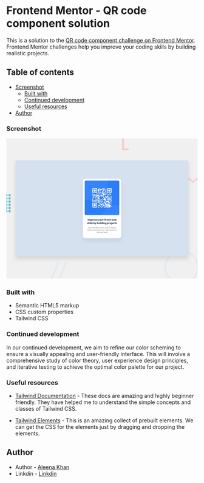 # Frontend Mentor - QR code component solution

This is a solution to the [QR code component challenge on Frontend Mentor](https://www.frontendmentor.io/challenges/qr-code-component-iux_sIO_H). Frontend Mentor challenges help you improve your coding skills by building realistic projects. 

## Table of contents

- [Screenshot](#screenshot)
  - [Built with](#built-with)
  - [Continued development](#continued-development)
  - [Useful resources](#useful-resources)
- [Author](#author)


### Screenshot

![](./design/desktop-preview.jpg)


### Built with

- Semantic HTML5 markup
- CSS custom properties
- Tailwind CSS


### Continued development

In our continued development, we aim to refine our color scheming to ensure a visually appealing and user-friendly interface. This will involve a comprehensive study of color theory, user experience design principles, and iterative testing to achieve the optimal color palette for our project.


### Useful resources

- [Tailwind Documentation](https://tailwindcss.com/docs/installation) - These docs are amazing and highly beginner friendly. They have helped me to understand the simple concepts and classes of Tailwind CSS.

- [Tailwind Elements](https://tw-elements.com/docs/standard/getting-started/quick-start/) - This is an amazing collect of prebuilt elements. We can get the CSS for the elements just by dragging and dropping the elements.


## Author

- Author - [Aleena Khan](https://github.com/AleenaKhan10)
- Linkdin - [Linkdin](https://www.linkedin.com/in/aleena-khan-23b105287/)
